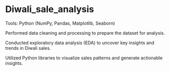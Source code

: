 # Diwali_sale_analysis

Tools: Python (NumPy, Pandas, Matplotlib, Seaborn)

Performed data cleaning and processing to prepare the dataset for analysis.

Conducted exploratory data analysis (EDA) to uncover key insights and trends in Diwali sales.

Utilized Python libraries to visualize sales patterns and generate actionable insights.
